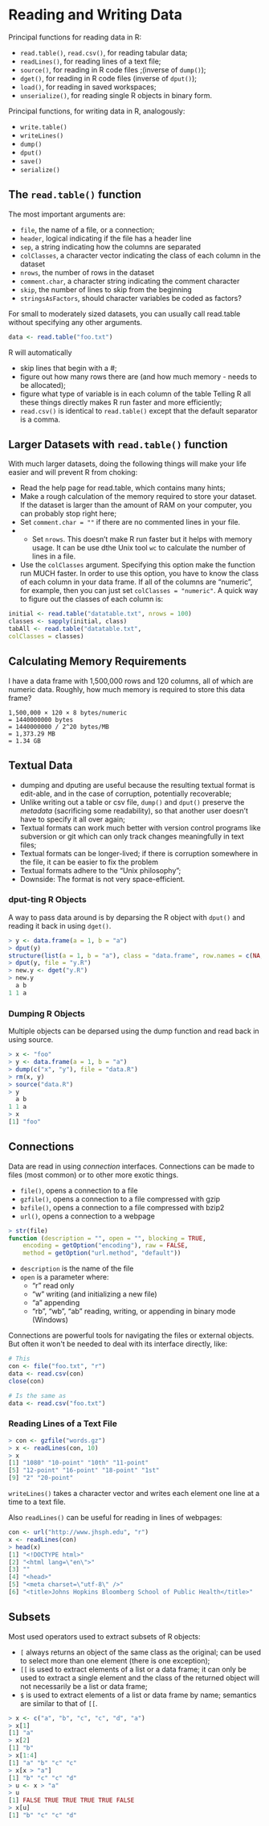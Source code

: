 # Reading and Writing Data

Principal functions for reading data in R:
- `read.table()`, `read.csv()`, for reading tabular data;
- `readLines()`, for reading lines of a text file;
- `source()`, for reading in R code files ;(inverse of `dump()`);
- `dget()`, for reading in R code files (inverse of `dput()`);
- `load()`, for reading in saved workspaces;
- `unserialize()`, for reading single R objects in binary form.


Principal functions,  for writing data in R, analogously:
- `write.table()`
- `writeLines()`
- `dump()`
- `dput()`
- `save()`
- `serialize()`


## The `read.table()` function

The most important arguments are:
- `file`, the name of a file, or a connection;
- `header`, logical indicating if the file has a header line
- `sep`, a string indicating how the columns are separated
- `colClasses`, a character vector indicating the class of each column in the dataset
- `nrows`, the number of rows in the dataset
- `comment.char`, a character string indicating the comment character
- `skip`, the number of lines to skip from the beginning
- `stringsAsFactors`, should character variables be coded as factors?

For small to moderately sized datasets, you can usually call read.table without specifying any other arguments.

```r
data <- read.table("foo.txt")
```
R will automatically
- skip lines that begin with a #;
- figure out how many rows there are (and how much memory - needs to be allocated);
- figure what type of variable is in each column of the table Telling R all these things directly makes R run faster and more efficiently;
- `read.csv()` is identical to `read.table()` except that the default separator is a comma.


## Larger Datasets with `read.table()` function

With much larger datasets, doing the following things will make your life easier and will prevent R from choking:
- Read the help page for read.table, which contains many hints;
- Make a rough calculation of the memory required to store your dataset. If the dataset is larger than the amount of RAM on your computer, you can probably stop right here;
- Set `comment.char = ""` if there are no commented lines in your file.
- - Set `nrows`. This doesn’t make R run faster but it helps with memory usage. It can be use dthe Unix tool `wc` to calculate the number of lines in a file.
- Use the `colClasses` argument. Specifying this option make the function run MUCH faster. In order to use this option, you have to know the class of each column in your data frame. If all of the columns are “numeric”, for example, then you can just set `colClasses = "numeric"`. A quick way to figure out the classes of each column is:
```r
initial <- read.table("datatable.txt", nrows = 100)
classes <- sapply(initial, class)
tabAll <- read.table("datatable.txt",
colClasses = classes)
```
## Calculating Memory Requirements

I have a data frame with 1,500,000 rows and 120 columns, all of which are numeric data. Roughly, how much memory is required to store this data frame?
```
1,500,000 × 120 × 8 bytes/numeric
= 1440000000 bytes
= 1440000000 / 2^20 bytes/MB
= 1,373.29 MB
= 1.34 GB
```

## Textual Data 

- dumping and dputing are useful because the resulting textual format is edit-able, and in the case of corruption, potentially recoverable;
- Unlike writing out a table or csv file, `dump()` and `dput()` preserve the *metadata* (sacrificing some readability), so that another user doesn’t have to specify it all over again;
- Textual formats can work much better with version control programs like subversion or git which can only track changes meaningfully in text files;
- Textual formats can be longer-lived; if there is corruption somewhere in the file, it can be easier to fix the problem
-  Textual formats adhere to the “Unix philosophy”;
- Downside: The format is not very space-efficient.

### dput-ting R Objects

A way to pass data around is by deparsing the R object with `dput()` and reading it back in using `dget()`.
```r
> y <- data.frame(a = 1, b = "a")
> dput(y)
structure(list(a = 1, b = "a"), class = "data.frame", row.names = c(NA, -1L))
> dput(y, file = "y.R")
> new.y <- dget("y.R")
> new.y
  a b
1 1 a
```

### Dumping R Objects
Multiple objects can be deparsed using the dump function and  read back in using source.
```r
> x <- "foo"
> y <- data.frame(a = 1, b = "a")
> dump(c("x", "y"), file = "data.R")
> rm(x, y)
> source("data.R")
> y
  a b
1 1 a
> x
[1] "foo"
```

## Connections

Data are read in using *connection* interfaces. Connections can be made to files (most common) or to other more exotic things.

- `file()`, opens a connection to a file
- `gzfile()`, opens a connection to a file compressed with gzip
- `bzfile()`, opens a connection to a file compressed with bzip2
- `url()`, opens a connection to a webpage

```r
> str(file)
function (description = "", open = "", blocking = TRUE, 
	encoding = getOption("encoding"), raw = FALSE,
	method = getOption("url.method", "default")) 
```
- `description` is the name of the file 
- `open` is a parameter where:
	+ “r” read only
	+ “w” writing (and initializing a new file)
	+ “a” appending
	+ “rb”, “wb”, “ab” reading, writing, or appending in binary mode (Windows)

Connections are powerful tools for navigating the files or external objects. But often it won't be needed to deal with its interface directly, like: 
```r
# This
con <- file("foo.txt", "r")
data <- read.csv(con)
close(con)

# Is the same as
data <- read.csv("foo.txt")
```

### Reading Lines of a Text File

```r
> con <- gzfile("words.gz")
> x <- readLines(con, 10)
> x
[1] "1080" "10-point" "10th" "11-point"
[5] "12-point" "16-point" "18-point" "1st"
[9] "2" "20-point"
```

 `writeLines()` takes a character vector and writes each element one line at a time to a text file.

Also `readLines()` can be useful for reading in lines of webpages:
```r
con <- url("http://www.jhsph.edu", "r")
x <- readLines(con)
> head(x)
[1] "<!DOCTYPE html>"                                               
[2] "<html lang=\"en\">"                                            
[3] ""                                                              
[4] "<head>"                                                        
[5] "<meta charset=\"utf-8\" />"                                    
[6] "<title>Johns Hopkins Bloomberg School of Public Health</title>"
```

## Subsets

Most used operators used to extract subsets of R objects:
- `[` always returns an object of the same class as the original; can be used to select more than one element (there is one exception);
- `[[` is used to extract elements of a list or a data frame; it can only be used to extract a single element and the class of the returned object will not necessarily be a list or data frame;
- `$` is used to extract elements of a list or data frame by name; semantics are similar to that of `[[`.

```r
> x <- c("a", "b", "c", "c", "d", "a")
> x[1]
[1] "a"
> x[2]
[1] "b"
> x[1:4]
[1] "a" "b" "c" "c"
> x[x > "a"]
[1] "b" "c" "c" "d"
> u <- x > "a"
> u
[1] FALSE TRUE TRUE TRUE TRUE FALSE
> x[u]
[1] "b" "c" "c" "d"
```
<!--stackedit_data:
eyJoaXN0b3J5IjpbMTAwODA5NDUyOSwtOTEyMzY5MjMzLDcwMD
U2MjQ4LC0xNjU5MTQxNTc1LDE1MDM5OTU2NTUsMjExMTQxNzA2
MCwxNzc5NjI2MTcxLDE4MDc5MTg1NTFdfQ==
-->